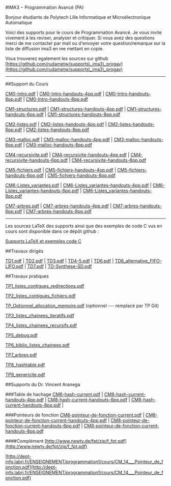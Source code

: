 #IMA3 − Programmation Avancé (PA)

Bonjour étudiants de Polytech Lille Informatique et Microélectronique Automatique

Voici des supports pour le cours de Programmation Avancé. Je vous invite vivement à les reviser, analyser et critiquer. Si vous avez des questions merci de me contacter par mail ou d'envoyer votre question/remarque sur la liste de diffusion ima3 en me mettant en copie.

Vous trouverez egalement les sources sur github
[https://github.com/rudametw/supports\_ima3\_progav](https://github.com/rudametw/supports\_ima3\_progav)

---

##Support du Cours

[CM0-Intro.pdf](ima3/CM0-Intro.pdf) |
[CM0-Intro-handouts-4pp.pdf](ima3/CM0-Intro-handouts-4pp.pdf) |
[CM0-Intro-handouts-6pp.pdf](ima3/CM0-Intro-handouts-6pp.pdf) |
[CM0-Intro-handouts-8pp.pdf](ima3/CM0-Intro-handouts-8pp.pdf)

[CM1-structures.pdf](ima3/CM1-structures.pdf) |
[CM1-structures-handouts-4pp.pdf](ima3/CM1-structures-handouts-4pp.pdf) |
[CM1-structures-handouts-6pp.pdf](ima3/CM1-structures-handouts-6pp.pdf) |
[CM1-structures-handouts-8pp.pdf](ima3/CM1-structures-handouts-8pp.pdf)

[CM2-listes.pdf](ima3/CM2-listes.pdf) |
[CM2-listes-handouts-4pp.pdf](ima3/CM2-listes-handouts-4pp.pdf) |
[CM2-listes-handouts-6pp.pdf](ima3/CM2-listes-handouts-6pp.pdf) |
[CM2-listes-handouts-8pp.pdf](ima3/CM2-listes-handouts-8pp.pdf)

[CM3-malloc.pdf](ima3/CM3-malloc.pdf) |
[CM3-malloc-handouts-4pp.pdf](ima3/CM3-malloc-handouts-4pp.pdf) |
[CM3-malloc-handouts-6pp.pdf](ima3/CM3-malloc-handouts-6pp.pdf) |
[CM3-malloc-handouts-8pp.pdf](ima3/CM3-malloc-handouts-8pp.pdf)

[CM4-recursivite.pdf](ima3/CM4-recursivite.pdf) |
[CM4-recursivite-handouts-4pp.pdf](ima3/CM4-recursivite-handouts-4pp.pdf) |
[CM4-recursivite-handouts-6pp.pdf](ima3/CM4-recursivite-handouts-6pp.pdf) |
[CM4-recursivite-handouts-8pp.pdf](ima3/CM4-recursivite-handouts-8pp.pdf)

[CM5-fichiers.pdf](ima3/CM5-fichiers.pdf) |
[CM5-fichiers-handouts-4pp.pdf](ima3/CM5-fichiers-handouts-4pp.pdf) |
[CM5-fichiers-handouts-6pp.pdf](ima3/CM5-fichiers-handouts-6pp.pdf) |
[CM5-fichiers-handouts-8pp.pdf](ima3/CM5-fichiers-handouts-8pp.pdf)

[CM6-Listes_variantes.pdf](ima3/CM6-Listes_variantes.pdf) |
[CM6-Listes_variantes-handouts-4pp.pdf](ima3/CM6-Listes_variantes-handouts-4pp.pdf) |
[CM6-Listes_variantes-handouts-6pp.pdf](ima3/CM6-Listes_variantes-handouts-6pp.pdf) |
[CM6-Listes_variantes-handouts-8pp.pdf](ima3/CM6-Listes_variantes-handouts-8pp.pdf)

[CM7-arbres.pdf](ima3/CM7-arbres.pdf) |
[CM7-arbres-handouts-4pp.pdf](ima3/CM7-arbres-handouts-4pp.pdf) |
[CM7-arbres-handouts-6pp.pdf](ima3/CM7-arbres-handouts-6pp.pdf) |
[CM7-arbres-handouts-8pp.pdf](ima3/CM7-arbres-handouts-8pp.pdf)

---

Les sources LaTeX des supports ainsi que des exemples de code C vus en cours sont disponible dans ce dépôt github :

[Supports LaTeX et exemples code C](https://github.com/rudametw/supports_ima3_progav)

##Travaux dirigés
<!--[TD-Synthese-SD.pdf](ima3/TD-Synthese-SD.pdf) | -->
[TD1.pdf](ima3/TD1.pdf) |
[TD2.pdf](ima3/TD2.pdf) |
[TD3.pdf](ima3/TD3.pdf) |
[TD4-5.pdf](ima3/TD4-5.pdf) |
[TD6.pdf](ima3/TD6.pdf) |
[TD6\_alternative\_FIFO-LIFO.pdf](ima3/TD6_alternative_FIFO-LIFO.pdf) |
[TD7.pdf](ima3/TD7.pdf) |
[TD-Synthese-SD.pdf](ima3/TD-Synthese-SD.pdf)


##Travaux pratiques
<!--[TP1.pdf](ima3/TP1.pdf) | -->
<!--[TP2.pdf](ima3/TP2.pdf) | -->
<!--[TP3.pdf](ima3/TP3.pdf) (optionnel - remplacé par TP Git) | -->
<!--[TP4.pdf](ima3/TP4.pdf) | -->
<!--[TP5.pdf](ima3/TP5.pdf) | -->
<!--[TP6.pdf](ima3/TP6.pdf) | -->
<!--[TP7.pdf](ima3/TP7.pdf) | -->
<!--[TP8.pdf](ima3/TP8.pdf) | -->
<!--[TP9.pdf](ima3/TP9.pdf) | -->
<!--[TP10.pdf](ima3/TP10.pdf)  -->

[TP1\_listes_contigues\_redirections.pdf](ima3/TP1_listes_contigues_redirections.pdf)

[TP2\_listes\_contigues\_fichiers.pdf](ima3/TP2_listes_contigues_fichiers.pdf)

[TP\_Optionnel\_allocation\_memoire.pdf](ima3/TP_Optionnel_allocation_memoire.pdf) (optionnel --- remplacé par TP Git)

[TP3\_listes\_chainees\_iteratifs.pdf](ima3/TP3_listes_chainees_iteratifs.pdf)

[TP4\_listes\_chainees\_recursifs.pdf](ima3/TP4_listes_chainees_recursifs.pdf)

[TP5\_debug.pdf](ima3/TP5_debug.pdf)

[TP6\_biblio\_listes\_chainees.pdf](ima3/TP6_biblio_listes_chainees.pdf)

[TP7\_arbres.pdf](ima3/TP7_arbres.pdf)

[TP8\_hashtable.pdf](ima3/TP8_hashtable.pdf)

[TP9\_genericite.pdf](ima3/TP9_genericite.pdf)


##Supports du Dr. Vincent Aranega

###Table de hachage
[CM8-hash-current.pdf](ima3/CM8-hash-current.pdf) |
[CM8-hash-current-handouts-4pp.pdf](ima3/CM8-hash-current-handouts-4pp.pdf) |
[CM8-hash-current-handouts-6pp.pdf](ima3/CM8-hash-current-handouts-6pp.pdf) |
[CM8-hash-current-handouts-8pp.pdf](ima3/CM8-hash-current-handouts-8pp.pdf) |

###Pointeurs de fonction
[CM8-pointeur-de-fonction-current.pdf](ima3/CM8-pointeur-de-fonction-current.pdf) |
[CM8-pointeur-de-fonction-current-handouts-4pp.pdf](ima3/CM8-pointeur-de-fonction-current-handouts-4pp.pdf) |
[CM8-pointeur-de-fonction-current-handouts-6pp.pdf](ima3/CM8-pointeur-de-fonction-current-handouts-6pp.pdf) |
[CM8-pointeur-de-fonction-current-handouts-8pp.pdf](ima3/CM8-pointeur-de-fonction-current-handouts-8pp.pdf)

####Complément
[http://www.newty.de/fpt/zip/f_fpt.pdf](http://www.newty.de/fpt/zip/f_fpt.pdf)

[http://dept-info.labri.fr/ENSEIGNEMENT/programmation1/cours/CM_14___Pointeur_de_fonction.pdf](http://dept-info.labri.fr/ENSEIGNEMENT/programmation1/cours/CM_14___Pointeur_de_fonction.pdf)

